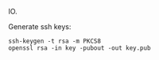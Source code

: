 IO.

Generate ssh keys:
```/bin/bash
ssh-keygen -t rsa -m PKCS8
openssl rsa -in key -pubout -out key.pub
```